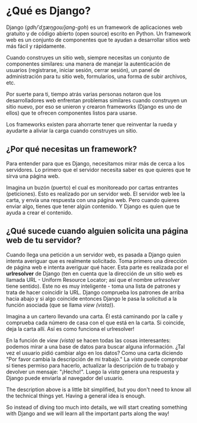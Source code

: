 # ¿Qué es Django?

Django (*gdh/ˈdʒæŋɡoʊ/jang-goh*) es un framework de aplicaciones web gratuito y de código abierto (open source) escrito en Python. Un framework web es un conjunto de componentes que te ayudan a desarrollar sitios web más fácil y rápidamente.

Cuando construyes un sitio web, siempre necesitas un conjunto de componentes similares: una manera de manejar la autenticación de usuarios (registrarse, iniciar sesión, cerrar sesión), un panel de administración para tu sitio web, formularios, una forma de subir archivos, etc.

Por suerte para ti, tiempo atrás varias personas notaron que los desarrolladores web enfrentan problemas similares cuando construyen un sitio nuevo, por eso se unieron y crearon frameworks (Django es uno de ellos) que te ofrecen componentes listos para usarse.

Los frameworks existen para ahorrarte tener que reinventar la rueda y ayudarte a aliviar la carga cuando construyes un sitio.

## ¿Por qué necesitas un framework?

Para entender para que es Django, necesitamos mirar más de cerca a los servidores. Lo primero que el servidor necesita saber es que quieres que te sirva una página web.

Imagina un buzón (puerto) el cual es monitoreado por cartas entrantes (peticiones). Esto es realizado por un servidor web. El servidor web lee la carta, y envía una respuesta con una página web. Pero cuando quieres enviar algo, tienes que tener algún contenido. Y Django es quien que te ayuda a crear el contenido.

## ¿Qué sucede cuando alguien solicita una página web de tu servidor?

Cuando llega una petición a un servidor web, es pasada a Django quien intenta averiguar que es realmente solicitado. Toma primero una dirección de página web e intenta averiguar qué hacer. Esta parte es realizada por el **urlresolver** de Django (ten en cuenta que la dirección de un sitio web es llamada URL - Uniform Resource Locator; así que el nombre *urlresolver* tiene sentido). Este no es muy inteligente - toma una lista de patrones y trata de hacer coincidir la URL. Django comprueba los patrones de arriba hacia abajo y si algo coincide entonces Django le pasa la solicitud a la función asociada (que se llama *view (vista)*).

Imagina a un cartero llevando una carta. Él está caminando por la calle y comprueba cada número de casa con el que está en la carta. Si coincide, deja la carta allí. Así es como funciona el urlresolver!

En la función de *view (vista)* se hacen todas las cosas interesantes: podemos mirar a una base de datos para buscar alguna información. ¿Tal vez el usuario pidió cambiar algo en los datos? Como una carta diciendo "Por favor cambia la descripción de mi trabajo." La *vista* puede comprobar si tienes permiso para hacerlo, actualizar la descripción de tu trabajo y devolver un mensaje: "¡Hecho!". Luego la *vista* genera una respuesta y Django puede enviarla al navegador del usuario.

The description above is a little bit simplified, but you don't need to know all the technical things yet. Having a general idea is enough.

So instead of diving too much into details, we will start creating something with Django and we will learn all the important parts along the way!